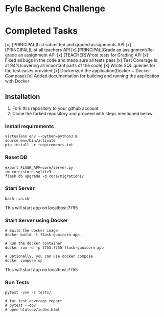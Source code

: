 # Fyle Backend Challenge

# Completed Tasks

[x] [PRINCIPAL]List submitted and graded assignments API
[x] [PRINCIPAL]List all teachers API
[x] [PRINCIPAL]Grade an assignment/Re-grade an assignment API
[x] [TEACHER]Wrote tests for Grading API
[x] Fixed all bugs in the code and made sure all tests pass
[x] Test Coverage is at 94%(covering all important parts of the code)
[x] Wrote SQL queries for the test cases provided
[x] Dockerized the application(Docker + Docker Compose)
[x] Added documentation for building and running the application with Docker

## Installation

1. Fork this repository to your github account
2. Clone the forked repository and proceed with steps mentioned below

### Install requirements

```
virtualenv env --python=python3.8
source env/bin/activate
pip install -r requirements.txt
```
### Reset DB

```
export FLASK_APP=core/server.py
rm core/store.sqlite3
flask db upgrade -d core/migrations/
```
### Start Server

```
bash run.sh
```

This will start app on localhost:7755

### Start Server using Docker

```
# Build the docker image
docker build -t flask-gunicorn-app .

# Run the docker container
docker run -d -p 7755:7755 flask-gunicorn-app

# Optionally, you can use docker compose
docker compose up
```

This will start app on localhost:7755

### Run Tests

```
pytest -vvv -s tests/

# for test coverage report
# pytest --cov
# open htmlcov/index.html
```
